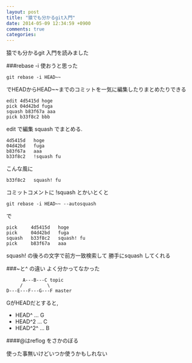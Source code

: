```yaml
---
layout: post
title: "猿でも分かるgit入門"
date: 2014-05-09 12:34:59 +0900
comments: true
categories: 
---
```


猿でも分かるgit 入門を読みました

###rebase -i 使おうと思った
```
git rebase -i HEAD~~
```
でHEADからHEAD~~までのコミットを一気に編集したりまとめたりできる

```
edit 4d5415d hoge
pick 04d42bd fuga
squash b83f67a aaa
pick b33f8c2 bbb
```
edit で編集
squash でまとめる.

```
4d5415d   hoge
04d42bd   fuga
b83f67a   aaa
b33f8c2   !squash fu
```
こんな風に
```
b33f8c2   squash! fu
```
コミットコメントに !squash とかいとくと 
```
git rebase -i HEAD~~ --autosquash
```
で
```
pick     4d5415d   hoge
pick     04d42bd   fuga
squash   b33f8c2   squash! fu
pick     b83f67a   aaa
```
squash! の後ろの文字で前方一致検索して 勝手にsquash してくれる


###~と^ の違い
よく分かってなかった


```
      A---B---C topic
     /         \
D---E---F---G---F master
```

GがHEADだとすると, 

 *  HEAD^   ... G
 *  HEAD\^2  ... C
 *  HEAD\^2^ ... B

####@はreflog をさかのぼる

使った事無いけどいつか使うかもしれない

